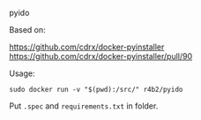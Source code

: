 pyido

Based on:

https://github.com/cdrx/docker-pyinstaller  
https://github.com/cdrx/docker-pyinstaller/pull/90

Usage:
```
sudo docker run -v "$(pwd):/src/" r4b2/pyido
```
Put `.spec` and `requirements.txt` in folder.

